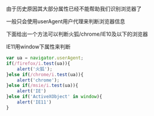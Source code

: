由于历史原因其大部分属性已经不能帮助我们识别浏览器了

一般只会使用userAgent用户代理来判断浏览器信息

下面给出一个方法可以判断火狐/chrome/IE10及以下的浏览器

IE11用window下属性来判断

```js
var ua = navigator.userAgent;
if(/firefox/i.test(ua)){
    alert('火狐');
}else if(/chrome/i.test(ua)){
    alert('chrome');
}else if(/msie/i.test(ua)){
    alert('IE')
}else if('ActiveXObject' in window){
    alert('IE11')
}
```

